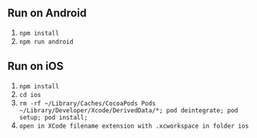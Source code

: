 ## Run on Android ##

1) ```npm install```
2) ```npm run android```

## Run on iOS ##

1) ```npm install```
2) ```cd ios```
3) ```rm -rf ~/Library/Caches/CocoaPods Pods ~/Library/Developer/Xcode/DerivedData/*; pod deintegrate; pod setup; pod install;```
4) ```open in XCode filename extension with .xcworkspace in folder ios```